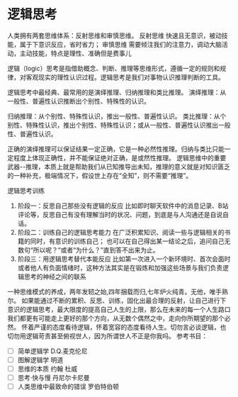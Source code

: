 # 逻辑思考
人类拥有两套思维体系：反射思维和审慎思维。
反射思维 快速且无意识，被动技能，属于下意识反应，省时省力；
审慎思维 需要倾注我们的注意力，调动大脑活动，主动技能，特点是理性、准确但是费事儿

逻辑（logic）思考是指借助概念、判断、推理等思维形式，遵循一定的规则和规律，对客观现实的理性认识过程。逻辑思考是我们对事物认识推理判断的工具。

逻辑思考中最经典、最常用的是演绎推理、归纳推理和类比推理。
演绎推理：从一般性、普遍性认识推断出个别性、特殊性的认识。

归纳推理：从个别性、特殊性认识，推出一般性、普遍性认识。
类比推理：从个别性、特殊性认识，推出个别性、特殊性认识；或从一般性、普遍性认识推出一般性、普遍性认识。

正确的演绎推理可以保证结果一定正确，它是一种必然性推理。归纳与类比只能一定程度上体现正确性，并不能保证绝对正确，是或然性推理。
逻辑思维中的重要武器--推理，本质上就是帮助我们从已知推导出未知，推理的意义就是对知识匮乏的一种补充，极端情况下，假设世上存在“全知”，则不需要“推理”。

逻辑思考训练
1. 阶段一：反思自己那些没有逻辑的反应
    比如即时聊天软件中的消息记录、B站评论等，反思自己有没有理解当时的状况、问题，到底是与人沟通还是自说自话。
2. 阶段二：训练自己的逻辑思考能力
    在广泛积累知识、阅读一些与逻辑相关的书籍的同时，有意识的训练自己；
    也可以在自己得出某一结论之后，追问自己无数句“所以呢？”或者“为什么？”直到答不出来为止。
3. 阶段三：用逻辑思考替代本能反应
    比如第一次进入一个新环境时、首次会面时或者他人有负面情绪时，这种方法其实是在锻炼和加强这些场景与我们负责逻辑思考的神经之间的联系

一种思维模式的养成，两年发轫之始,四年捆载而归,七年炉火纯青。无他，唯手熟尔。
如果能通过不断的累积、反思、训练，固化出最合理的反射，让自己进行下意识的逻辑思考，最大限度的提高自己人生的上限，那么在未来的每一个人生路口我们都更有可能走上更好的那个方向，从无数个偶然之中，走向你所期望的那个必然。
怀着严谨的态度看待逻辑，怀着宽容的态度看待人生。切勿言必谈逻辑，也切勿用逻辑苛责甚至俯视世人，因为所谓世人不正是你我吗。
参考书目：
- [ ] 简单逻辑学 D.Q.麦克伦尼
- [ ] 图解逻辑学 明道
- [ ] 思维的本质 约翰 杜威
- [ ] 思考·快与慢 丹尼尔卡尼曼
- [ ] 人类思维中最致命的错误 罗伯特伯顿
